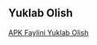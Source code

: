 ## Yuklab Olish
[APK Faylini Yuklab Olish](https://github.com/QuvonchbekGafurov/Weather-jetpack-compose#:~:text=15%20hours%20ago-,app%2Ddebug.apk,-Add%20files%20via)
